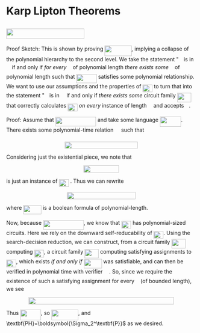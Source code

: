 # Karp Lipton Theorems

## <img src="/notes/background/tex/e2ea0a62148bc5b64200834dcce2b02d.svg?invert_in_darkmode&sanitize=true" align=middle width=206.683719pt height=27.72066330000001pt/>

Proof Sketch: This is shown by proving <img src="/notes/background/tex/2a53b91f9bbf45303c8c24add3e45e2a.svg?invert_in_darkmode&sanitize=true" align=middle width=71.40604679999998pt height=27.72066330000001pt/>, implying a collapse of the polynomial hierarchy to the second level.  We take the statement "<img src="/notes/background/tex/332cc365a4987aacce0ead01b8bdcc0b.svg?invert_in_darkmode&sanitize=true" align=middle width=9.39498779999999pt height=14.15524440000002pt/> is in <img src="/notes/background/tex/ddcb483302ed36a59286424aa5e0be17.svg?invert_in_darkmode&sanitize=true" align=middle width=11.18724254999999pt height=22.465723500000017pt/> if and only if *for every* <img src="/notes/background/tex/deceeaf6940a8c7a5a02373728002b0f.svg?invert_in_darkmode&sanitize=true" align=middle width=8.649225749999989pt height=14.15524440000002pt/> of polynomial length *there exists some* <img src="/notes/background/tex/f93ce33e511096ed626b4719d50f17d2.svg?invert_in_darkmode&sanitize=true" align=middle width=8.367621899999993pt height=14.15524440000002pt/> of polynomial length such that <img src="/notes/background/tex/a35d9ea85439dede6d90c9f53db8be8c.svg?invert_in_darkmode&sanitize=true" align=middle width=53.80901294999998pt height=24.65753399999998pt/> satisfies some polynomial relationship.  We want to use our assumptions and the properties of <img src="/notes/background/tex/95d4aeb7638140fd70ba48c1d0a76c2d.svg?invert_in_darkmode&sanitize=true" align=middle width=25.890204449999988pt height=20.09134050000002pt/> to turn that into the statement "<img src="/notes/background/tex/332cc365a4987aacce0ead01b8bdcc0b.svg?invert_in_darkmode&sanitize=true" align=middle width=9.39498779999999pt height=14.15524440000002pt/> is in <img src="/notes/background/tex/ddcb483302ed36a59286424aa5e0be17.svg?invert_in_darkmode&sanitize=true" align=middle width=11.18724254999999pt height=22.465723500000017pt/> if and only if *there exists some* circuit family <img src="/notes/background/tex/472992d46a71981edd1dea7c131bd026.svg?invert_in_darkmode&sanitize=true" align=middle width=37.135200299999994pt height=24.65753399999998pt/> that correctly calculates <img src="/notes/background/tex/95d4aeb7638140fd70ba48c1d0a76c2d.svg?invert_in_darkmode&sanitize=true" align=middle width=25.890204449999988pt height=20.09134050000002pt/> *on every* instance of length <img src="/notes/background/tex/55a049b8f161ae7cfeb0197d75aff967.svg?invert_in_darkmode&sanitize=true" align=middle width=9.86687624999999pt height=14.15524440000002pt/> and accepts <img src="/notes/background/tex/332cc365a4987aacce0ead01b8bdcc0b.svg?invert_in_darkmode&sanitize=true" align=middle width=9.39498779999999pt height=14.15524440000002pt/>.

Proof: Assume that <img src="/notes/background/tex/e2f37360d006826b4593a2561ffc4aa2.svg?invert_in_darkmode&sanitize=true" align=middle width=107.97883799999998pt height=24.65753399999998pt/> and take some language <img src="/notes/background/tex/110092bfc479cdf57fe77f8102448dd2.svg?invert_in_darkmode&sanitize=true" align=middle width=56.18241089999998pt height=27.72066330000001pt/>.  There exists some polynomial-time relation <img src="/notes/background/tex/1e438235ef9ec72fc51ac5025516017c.svg?invert_in_darkmode&sanitize=true" align=middle width=12.60847334999999pt height=22.465723500000017pt/> such that <p align="center"><img src="/notes/background/tex/050a891215d71fc1536d51ea67cf1f0e.svg?invert_in_darkmode&sanitize=true" align=middle width=194.37239085pt height=18.791838449999997pt/></p>  Considering just the existential piece, we note that <p align="center"><img src="/notes/background/tex/f931f824d7344d8287d301fd7a2c7aa2.svg?invert_in_darkmode&sanitize=true" align=middle width=94.84904714999999pt height=18.791838449999997pt/></p> is just an instance of <img src="/notes/background/tex/95d4aeb7638140fd70ba48c1d0a76c2d.svg?invert_in_darkmode&sanitize=true" align=middle width=25.890204449999988pt height=20.09134050000002pt/> .  Thus we can rewrite <p align="center"><img src="/notes/background/tex/bbb3b5880a4f09110aaca1414619e16d.svg?invert_in_darkmode&sanitize=true" align=middle width=181.5856614pt height=18.791838449999997pt/></p> where <img src="/notes/background/tex/e00e75871b4e789e5c465fdab29fa79a.svg?invert_in_darkmode&sanitize=true" align=middle width=47.95292369999999pt height=24.65753399999998pt/> is a boolean formula of polynomial-length.

Now, because <img src="/notes/background/tex/e2f37360d006826b4593a2561ffc4aa2.svg?invert_in_darkmode&sanitize=true" align=middle width=107.97883799999998pt height=24.65753399999998pt/>, we know that <img src="/notes/background/tex/95d4aeb7638140fd70ba48c1d0a76c2d.svg?invert_in_darkmode&sanitize=true" align=middle width=25.890204449999988pt height=20.09134050000002pt/> has polynomial-sized circuits.  Here we rely on the downward self-reducability of <img src="/notes/background/tex/95d4aeb7638140fd70ba48c1d0a76c2d.svg?invert_in_darkmode&sanitize=true" align=middle width=25.890204449999988pt height=20.09134050000002pt/>.  Using the search-decision reduction, we can construct, from a circuit family <img src="/notes/background/tex/472992d46a71981edd1dea7c131bd026.svg?invert_in_darkmode&sanitize=true" align=middle width=37.135200299999994pt height=24.65753399999998pt/> computing <img src="/notes/background/tex/95d4aeb7638140fd70ba48c1d0a76c2d.svg?invert_in_darkmode&sanitize=true" align=middle width=25.890204449999988pt height=20.09134050000002pt/>, a circuit family <img src="/notes/background/tex/a0c605053abc19ea22e513ed97685212.svg?invert_in_darkmode&sanitize=true" align=middle width=37.135200299999994pt height=24.7161288pt/> computing satisfying assignments to <img src="/notes/background/tex/95d4aeb7638140fd70ba48c1d0a76c2d.svg?invert_in_darkmode&sanitize=true" align=middle width=25.890204449999988pt height=20.09134050000002pt/>, which exists *if and only if* <img src="/notes/background/tex/e00e75871b4e789e5c465fdab29fa79a.svg?invert_in_darkmode&sanitize=true" align=middle width=47.95292369999999pt height=24.65753399999998pt/> was satisfiable, and can then be verified in polynomial time with verifier <img src="/notes/background/tex/a9a3a4a202d80326bda413b5562d5cd1.svg?invert_in_darkmode&sanitize=true" align=middle width=13.242037049999992pt height=22.465723500000017pt/>.  So, since we require the existence of such a satisfying assignment for every <img src="/notes/background/tex/deceeaf6940a8c7a5a02373728002b0f.svg?invert_in_darkmode&sanitize=true" align=middle width=8.649225749999989pt height=14.15524440000002pt/> (of bounded length), we see <p align="center"><img src="/notes/background/tex/edd993d2041908fb0275646893c91faa.svg?invert_in_darkmode&sanitize=true" align=middle width=386.8624056pt height=18.791838449999997pt/></p>  Thus <img src="/notes/background/tex/721801a427a1ffcbbe0d0ade02bf9f2a.svg?invert_in_darkmode&sanitize=true" align=middle width=55.04085509999999pt height=27.72066330000001pt/>, so <img src="/notes/background/tex/2a53b91f9bbf45303c8c24add3e45e2a.svg?invert_in_darkmode&sanitize=true" align=middle width=71.40604679999998pt height=27.72066330000001pt/>, and \textbf{PH}=\boldsymbol{\Sigma_2^\textbf{P}}$ as we desired.

